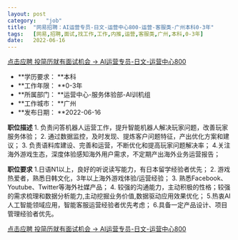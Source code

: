 ```yaml
---
layout:	post
category:	"job"
title:	"网易招聘：AI运营专员-日文-运营中心800-运营-客服类-广州本科0-3年"
tags:	[网易,招聘,面试,找工作,工作,内推,运营,客服类,广州,本科,0-3年]
date:	2022-06-16
---
```


[点击应聘 投简历就有面试机会 -> AI运营专员-日文-运营中心800](http://mobile.bole.netease.com/bole/boleDetail?id=38774&employeeId=346f03c3cda5f04c&key=all)



- **学历要求： **本科
- **工作年限： **0-3年
- **所属部门： **运营中心-服务体验部-AI训机组
- **工作城市： **广州
- **发布日期： **2022-06-16



**职位描述**
1.&nbsp;负责问答机器人运营工作，提升智能机器人解决玩家问题，改善玩家服务体验；
2.&nbsp;通过数据监控，及时发现、提炼客户问题特征，产出优化方案和建议；
3.&nbsp;负责语料库建设、完善和运营，不断优化和提高玩家问题解决率；
4.关注海外游戏生态，深度体验感知海外用户需求，不定期产出海外业务运营报告；



**职位要求**
1.日语N1以上，良好的听说读写能力，有日本留学经验者优先；
2.&nbsp;游戏热爱者，熟悉日韩文化，3年以上海外游戏体验/运营经验；
3.&nbsp;熟悉Facebook、Youtube、Twitter等海外社媒产品；
4.&nbsp;较强的沟通能力，主动积极的性格；较强的需求梳理和数据分析能力,主动挖掘业务价值,数据驱动应用效果优化；
5.热衷AI人工智能领域应用，智能客服运营经验者优先考虑；
6.具备一定产品设计、项目管理经验者优先。



[点击应聘 投简历就有面试机会 -> AI运营专员-日文-运营中心800](http://mobile.bole.netease.com/bole/boleDetail?id=38774&employeeId=346f03c3cda5f04c&key=all)